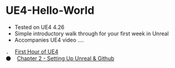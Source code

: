 # UE4-Hello-World

* Tested on UE4 4.26
* Simple introductory walk through for your first week in Unreal
* Accompanies UE4 video ....

<kbd>.</kbd> &nbsp;&nbsp; [First Hour of UE4]() <br>
:black_circle: &nbsp;&nbsp; [Chapter 2 - Setting Up Unreal & Github]()
